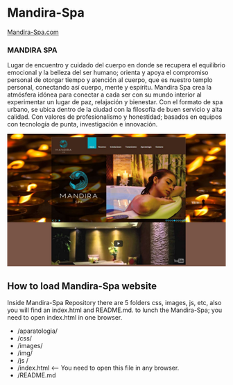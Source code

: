 # Mandira-Spa
[Mandira-Spa.com](http://mandira-spa.com/)


### MANDIRA SPA

Lugar de encuentro y cuidado del cuerpo en donde se recupera el equilibrio emocional y la belleza del ser humano; orienta y apoya el compromiso personal de otorgar tiempo y atención al cuerpo, que es nuestro templo personal, conectando así cuerpo, mente y espíritu. Mandira Spa crea la atmósfera idónea para conectar a cada ser con su mundo interior al experimentar un lugar de paz, relajación y bienestar. Con el formato de spa urbano, se ubica dentro de la ciudad con la filosofía de buen servicio y alta calidad. Con valores de profesionalismo y honestidad; basados en equipos con tecnología de punta, investigación e innovación.

![Mandria-Spa](https://github.com/fernandoawri/Mandira-Spa/blob/master/img/readme.JPG)

## How to load Mandira-Spa website
Inside Mandira-Spa Repository there are 5 folders css, images, js, etc, also you will find an index.html and README.md. to lunch the Mandira-Spa; you need to open index.html in one browser.
* /aparatologia/
* /css/
* /images/
* /img/
* /js /
* /index.html <-- You need to open this file in any browser.
* /README.md
